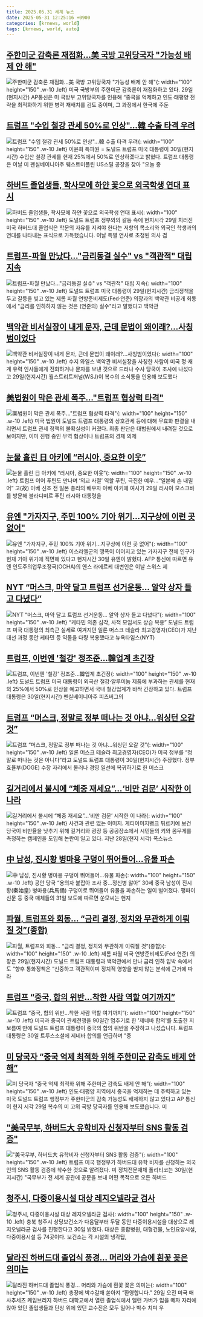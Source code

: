```yaml
---
title: 2025.05.31 세계 뉴스
date: 2025-05-31 12:25:16 +0900
categories: [krnews, world]
tags: [krnews, world, auto]
---
```

## [주한미군 감축론 재점화…美 국방 고위당국자 "가능성 배제 안 해"](https://n.news.naver.com/mnews/article/025/0003444822)

![주한미군 감축론 재점화…美 국방 고위당국자 "가능성 배제 안 해"](https://mimgnews.pstatic.net/image/origin/025/2025/05/30/3444822.jpg?type=nf220_150){: width="100" height="150" .w-10 .left}
미국 국방부의 주한미군 감축론이 재점화하고 있다. 29일(현지시간) AP통신은 미 국방부 고위당국자를 인용해 “중국을 억제하고 인도·태평양 전략을 최적화하기 위한 병력 재배치를 검토 중이며, 그 과정에서 한국에 주둔

## [트럼프 "수입 철강 관세 50%로 인상"…韓 수출 타격 우려](https://n.news.naver.com/mnews/article/003/0013277851)

![트럼프 "수입 철강 관세 50%로 인상"…韓 수출 타격 우려](https://mimgnews.pstatic.net/image/origin/003/2025/05/31/13277851.jpg?type=nf220_150){: width="100" height="150" .w-10 .left}
이윤희 특파원 = 도널드 트럼프 미국 대통령이 30일(현지 시간) 수입산 철강 관세를 현재 25%에서 50%로 인상하겠다고 밝혔다. 트럼프 대통령은 이날 미 펜실베이니아주 웨스트미플린 US스틸 공장을 찾아 "오늘 중

## [하버드 졸업생들, 학사모에 하얀 꽃으로 외국학생 연대 표시](https://n.news.naver.com/mnews/article/056/0011961723)

![하버드 졸업생들, 학사모에 하얀 꽃으로 외국학생 연대 표시](https://mimgnews.pstatic.net/image/origin/056/2025/05/30/11961723.jpg?type=nf220_150){: width="100" height="150" .w-10 .left}
도널드 트럼프 정부와의 갈등 속에 현지시각 29일 치러진 미국 하버드대 졸업식은 학문의 자유를 지켜야 한다는 저항의 목소리와 외국인 학생과의 연대를 나타내는 표식으로 가득했습니다. 이날 특별 연사로 초청된 의사 겸

## [트럼프-파월 만났다…"금리동결 실수" vs "객관적" 대립 지속](https://n.news.naver.com/mnews/article/008/0005201353)

![트럼프-파월 만났다…"금리동결 실수" vs "객관적" 대립 지속](https://mimgnews.pstatic.net/image/origin/008/2025/05/30/5201353.jpg?type=nf220_150){: width="100" height="150" .w-10 .left}
도널드 트럼프 미국 대통령이 29일(현지시간) 금리정책을 두고 갈등을 빚고 있는 제롬 파월 연방준비제도(Fed·연준) 의장과의 백악관 비공개 회동에서 "금리를 인하하지 않는 것은 (연준의) 실수"라고 말했다고 백악관

## [백악관 비서실장이 내게 문자, 근데 문법이 왜이래?…사칭범이었다](https://n.news.naver.com/mnews/article/421/0008285070)

![백악관 비서실장이 내게 문자, 근데 문법이 왜이래?…사칭범이었다](https://mimgnews.pstatic.net/image/origin/421/2025/05/30/8285070.jpg?type=nf220_150){: width="100" height="150" .w-10 .left}
수지 와일스 백악관 비서실장을 사칭한 사람이 미국 정·재계 유력 인사들에게 전화하거나 문자를 보낸 것으로 드러나 수사 당국이 조사에 나섰다고 29일(현지시간) 월스트리트저널(WSJ)이 복수의 소식통을 인용해 보도했다

## [美법원이 막은 관세 폭주…"트럼프 협상력 타격"](https://n.news.naver.com/mnews/article/008/0005201360)

![美법원이 막은 관세 폭주…"트럼프 협상력 타격"](https://mimgnews.pstatic.net/image/origin/008/2025/05/30/5201360.jpg?type=nf220_150){: width="100" height="150" .w-10 .left}
미국 법원이 도널드 트럼프 대통령의 상호관세 등에 대해 무효화 판결을 내리면서 트럼프 관세 정책의 불확실성이 커졌다. 최종 판단은 대법원에서 내려질 것으로 보이지만, 이미 진행 중인 무역 협상이나 트럼프의 경제 의제

## [눈물 흘린 日 아키에 “러시아, 중요한 이웃”](https://n.news.naver.com/mnews/article/023/0003908447)

![눈물 흘린 日 아키에 “러시아, 중요한 이웃”](https://mimgnews.pstatic.net/image/origin/023/2025/05/31/3908447.jpg?type=nf220_150){: width="100" height="150" .w-10 .left}
트럼프 이어 푸틴도 만나며 ‘외교 사절’ 역할 푸틴, 극진한 예우…“일본에 손 내밀어” 고(故) 아베 신조 전 일본 총리의 배우자 아베 아키에 여사가 29일 러시아 모스크바를 방문해 블라디미르 푸틴 러시아 대통령을

## [유엔 "가자지구, 주민 100% 기아 위기…지구상에 이런 곳 없어"](https://n.news.naver.com/mnews/article/448/0000531535)

![유엔 "가자지구, 주민 100% 기아 위기…지구상에 이런 곳 없어"](https://mimgnews.pstatic.net/image/origin/448/2025/05/31/531535.jpg?type=nf220_150){: width="100" height="150" .w-10 .left}
이스라엘군의 맹폭이 이어지고 있는 가자지구 전체 인구가 현재 기아 위기에 직면해 있다고 현지시간 30일 유엔이 밝혔다. AFP 통신에 따르면 유엔 인도주의업무조정국(OCHA)의 옌스 라에르케 대변인은 이날 스위스 제

## [NYT “머스크, 마약 달고 트럼프 선거운동… 알약 상자 들고 다녔다”](https://n.news.naver.com/mnews/article/023/0003908476)

![NYT “머스크, 마약 달고 트럼프 선거운동… 알약 상자 들고 다녔다”](https://mimgnews.pstatic.net/image/origin/023/2025/05/31/3908476.jpg?type=nf220_150){: width="100" height="150" .w-10 .left}
“케타민 의존 심각, 사적 모임서도 상습 복용” 도널드 트럼프 미국 대통령의 최측근 실세로 여겨지던 일론 머스크 테슬라 최고경영자(CEO)가 지난 대선 과정 동안 케타민 등 약물을 다량 복용했다고 뉴욕타임스(NYT)

## [트럼프, 이번엔 '철강' 정조준…韓업계 초긴장](https://n.news.naver.com/mnews/article/215/0001211161)

![트럼프, 이번엔 '철강' 정조준…韓업계 초긴장](https://mimgnews.pstatic.net/image/origin/215/2025/05/31/1211161.jpg?type=nf220_150){: width="100" height="150" .w-10 .left}
도널드 트럼프 미국 대통령이 외국산 철강·알루미늄 제품에 부과하는 관세를 현재의 25%에서 50%로 인상을 예고하면서 국내 철강업계가 바짝 긴장하고 있다. 트럼프 대통령은 30일(현지시간) 펜실베이니아주 피츠버그의

## [트럼프 “머스크, 정말로 정부 떠나는 것 아냐…워싱턴 오갈 것”](https://n.news.naver.com/mnews/article/014/0005357315)

![트럼프 “머스크, 정말로 정부 떠나는 것 아냐…워싱턴 오갈 것”](https://mimgnews.pstatic.net/image/origin/014/2025/05/31/5357315.jpg?type=nf220_150){: width="100" height="150" .w-10 .left}
일론 머스크 테슬라 최고경영자(CEO)가 미국 정부를 “정말로 떠나는 것은 아니다”라고 도널드 트럼프 대통령이 30일(현지시간) 주장했다. 정부효율부(DOGE) 수장 자리에서 물러나 경영 일선에 복귀하기로 한 머스크

## [길거리에서 불시에 “체중 재세요”…‘비만 검문’ 시작한 이 나라](https://n.news.naver.com/mnews/article/021/0002712973)

![길거리에서 불시에 “체중 재세요”…‘비만 검문’ 시작한 이 나라](https://mimgnews.pstatic.net/image/origin/021/2025/05/30/2712973.jpg?type=nf220_150){: width="100" height="150" .w-10 .left}
사건과 관련 없는 이미지. 게티이미지뱅크 튀르키예 보건 당국이 비만율을 낮추기 위해 길거리와 광장 등 공공장소에서 시민들의 키와 몸무게를 측정하는 캠페인을 도입해 논란이 일고 있다. 지난 28일(현지 시각) 폭스뉴스

## [中 남성, 진시황 병마용 구덩이 뛰어들어…유물 파손](https://n.news.naver.com/mnews/article/016/0002479055)

![中 남성, 진시황 병마용 구덩이 뛰어들어…유물 파손](https://mimgnews.pstatic.net/image/origin/016/2025/05/31/2479055.jpg?type=nf220_150){: width="100" height="150" .w-10 .left}
공안 당국 “용의자 붙잡아 조사 중…정신병 앓아” 30세 중국 남성이 진시황(秦始皇) 병마용(兵馬俑) 구덩이로 뛰어들어 유물을 파손하는 일이 벌어졌다. 펑파이신문 등 중국 매체들의 31일 보도에 따르면 쑨모씨는 현지

## [파월, 트럼프와 회동… “금리 결정, 정치와 무관하게 이뤄질 것”(종합)](https://n.news.naver.com/mnews/article/018/0006026869)

![파월, 트럼프와 회동… “금리 결정, 정치와 무관하게 이뤄질 것”(종합)](https://mimgnews.pstatic.net/image/origin/018/2025/05/30/6026869.jpg?type=nf220_150){: width="100" height="150" .w-10 .left}
제롬 파월 미국 연방준비제도(Fed·연준) 의장은 29일(현지시간) 도널드 트럼프 대통령과 백악관에서 만나 금리 인하 압박 속에서도 “향후 통화정책은 “신중하고 객관적이며 정치적 영향을 받지 않는 분석에 근거에 따라

## [트럼프 “중국, 합의 위반…착한 사람 역할 여기까지”](https://n.news.naver.com/mnews/article/449/0000310364)

![트럼프 “중국, 합의 위반…착한 사람 역할 여기까지”](https://mimgnews.pstatic.net/image/origin/449/2025/05/31/310364.jpg?type=nf220_150){: width="100" height="150" .w-10 .left}
미국과 중국이 관세전쟁을 90일간 멈추기로 한 '제네바 합의'를 도출한 지 보름여 만에 도널드 트럼프 대통령이 중국의 합의 위반을 주장하고 나섰습니다. 트럼프 대통령은 30일 트루스소셜에 제네바 합의를 언급하며 "중

## [미 당국자 “중국 억제 최적화 위해 주한미군 감축도 배제 안 해”](https://n.news.naver.com/mnews/article/056/0011962047)

![미 당국자 “중국 억제 최적화 위해 주한미군 감축도 배제 안 해”](https://mimgnews.pstatic.net/image/origin/056/2025/05/30/11962047.jpg?type=nf220_150){: width="100" height="150" .w-10 .left}
인도·태평양 지역에서 중국을 억제하는 데 주력하고 있는 미국 도널드 트럼프 행정부가 주한미군의 감축 가능성도 배제하지 않고 있다고 AP 통신이 현지 시각 29일 복수의 미 고위 국방 당국자를 인용해 보도했습니다. 미

## ["美국무부, 하버드大 유학비자 신청자부터 SNS 활동 검증"](https://n.news.naver.com/mnews/article/079/0004030468)

!["美국무부, 하버드大 유학비자 신청자부터 SNS 활동 검증"](https://mimgnews.pstatic.net/image/origin/079/2025/05/31/4030468.jpg?type=nf220_150){: width="100" height="150" .w-10 .left}
트럼프 미국 행정부가 하버드대 유학 비자를 신청하는 외국인의 SNS 활동 검증에 착수한 것으로 알려졌다. 미 정치전문매체 폴리티코는 30일(현지시간) "국무부가 전 세계 공관에 공문을 보내 어떤 목적으로 오든 하버드

## [청주시, 다중이용시설 대상 레지오넬라균 검사](https://n.news.naver.com/mnews/article/079/0004030150)

![청주시, 다중이용시설 대상 레지오넬라균 검사](https://mimgnews.pstatic.net/image/origin/079/2025/05/30/4030150.jpg?type=nf220_150){: width="100" height="150" .w-10 .left}
충북 청주시 상당보건소가 다음달부터 두달 동안 다중이용시설을 대상으로 레지오넬라균 검사를 진행한다고 30일 밝혔다. 대상은 종합병원, 대형건물, 노인요양시설, 다중이용시설 등 74곳이다. 보건소는 각 시설의 냉각탑,

## [달라진 하버드대 졸업식 풍경... 머리와 가슴에 흰꽃 꽂은 의미는](https://n.news.naver.com/mnews/article/023/0003908268)

![달라진 하버드대 졸업식 풍경... 머리와 가슴에 흰꽃 꽂은 의미는](https://mimgnews.pstatic.net/image/origin/023/2025/05/30/3908268.jpg?type=nf220_150){: width="100" height="150" .w-10 .left}
총장에 박수갈채 쏟아져 “환영합니다.” 29일 오전 미국 매사추세츠 케임브리지 하버드 대학교에서 열린 졸업식에서 앨런 가버가 입을 떼자 자리에 앉아 있던 졸업생들과 단상 위에 있던 교수진은 모두 일어나 박수 치며 우


